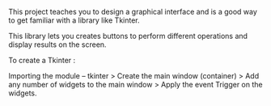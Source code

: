 This project teaches you to design a graphical interface and is a good way to get familiar with a library like Tkinter.

This library lets you creates buttons to perform different operations and display results on the screen.

To create a Tkinter :

Importing the module – tkinter > Create the main window (container) > Add any number of widgets to the main window > Apply the event Trigger on the widgets.
